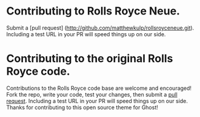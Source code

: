# Contributing to Rolls Royce Neue.

Submit a [pull request] (http://github.com/matthewkulp/rollsroyceneue.git).
Including a test URL in your PR will speed things up on our side. 

# Contributing to the original Rolls Royce code.

Contributions to the Rolls Royce code base are welcome and encouraged! Fork the repo, write your code, test your changes, then submit a [pull request](https://github.com/roycehaynes/rollsroyce/pulls). Including a test URL in your PR will speed things up on our side. Thanks for contributing to this open source theme for Ghost!
